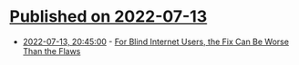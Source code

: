 # [Published on 2022-07-13](index.md)

* [2022-07-13, 20:45:00](https://tech.slashdot.org/story/22/07/13/1957219/for-blind-internet-users-the-fix-can-be-worse-than-the-flaws?utm_source=rss1.0mainlinkanon&utm_medium=feed) - [For Blind Internet Users, the Fix Can Be Worse Than the Flaws](https://tech.slashdot.org/story/22/07/13/1957219/for-blind-internet-users-the-fix-can-be-worse-than-the-flaws?utm_source=rss1.0mainlinkanon&utm_medium=feed)
